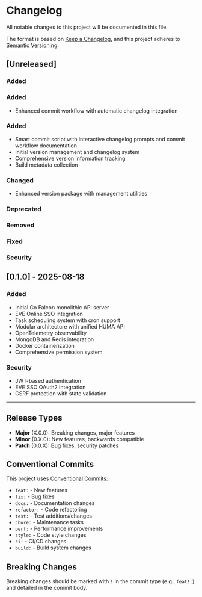 # Changelog

All notable changes to this project will be documented in this file.

The format is based on [Keep a Changelog](https://keepachangelog.com/en/1.0.0/),
and this project adheres to [Semantic Versioning](https://semver.org/spec/v2.0.0.html).

## [Unreleased]

### Added

### Added

- Enhanced commit workflow with automatic changelog integration

### Added

- Smart commit script with interactive changelog prompts and commit workflow documentation
- Initial version management and changelog system
- Comprehensive version information tracking
- Build metadata collection

### Changed
- Enhanced version package with management utilities

### Deprecated

### Removed

### Fixed

### Security

## [0.1.0] - 2025-08-18

### Added
- Initial Go Falcon monolithic API server
- EVE Online SSO integration
- Task scheduling system with cron support
- Modular architecture with unified HUMA API
- OpenTelemetry observability
- MongoDB and Redis integration
- Docker containerization
- Comprehensive permission system

### Security
- JWT-based authentication
- EVE SSO OAuth2 integration
- CSRF protection with state validation

---

## Release Types

- **Major** (X.0.0): Breaking changes, major features
- **Minor** (0.X.0): New features, backwards compatible
- **Patch** (0.0.X): Bug fixes, security patches

## Conventional Commits

This project uses [Conventional Commits](https://www.conventionalcommits.org/):

- `feat:` - New features
- `fix:` - Bug fixes
- `docs:` - Documentation changes
- `refactor:` - Code refactoring
- `test:` - Test additions/changes
- `chore:` - Maintenance tasks
- `perf:` - Performance improvements
- `style:` - Code style changes
- `ci:` - CI/CD changes
- `build:` - Build system changes

## Breaking Changes

Breaking changes should be marked with `!` in the commit type (e.g., `feat!:`) and detailed in the commit body.